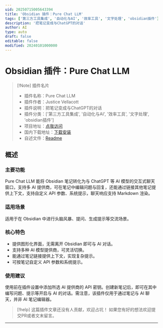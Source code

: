 ```yaml
---
uid: 20250715005643394
title: 'Obsidian 插件：Pure Chat LLM'
tags: ['第三方工具集成', '自动化与AI', '效率工具', '文字处理', 'obsidian插件']
description: '把笔记变成与ChatGPT的对话'
author: AI
type: auto
draft: false
editable: false
modified: 20240101000000
---
```


# Obsidian 插件：Pure Chat LLM

> [!Note] 插件名片
> - 插件名称：Pure Chat LLM
> - 插件作者：Justice Vellacott
> - 插件说明：把笔记变成与ChatGPT的对话
> - 插件分类：['第三方工具集成', '自动化与AI', '效率工具', '文字处理', 'obsidian插件']
> - 项目地址：[点我访问](https://github.com/TheJusticeMan/pure-chat-llm)
> - 国内下载地址：[下载安装](https://pkmer.cn/products/plugin/pluginMarket/?pure-chat-llm)
> - 自述文件：[Readme](https://ghproxy.net/https://raw.githubusercontent.com/TheJusticeMan/pure-chat-llm/master/README.md)



## 概述

### 主要功能
Pure Chat LLM 能将 Obsidian 笔记转化为与 ChatGPT 等 AI 模型的交互式聊天窗口，支持多 AI 提供商，可在笔记中编辑问题与回复，还能通过链接其他笔记提供上下文，支持自定义 API 参数、系统提示，聊天响应支持 Markdown 渲染。

### 适用场景
适用于在 Obsidian 中进行头脑风暴、提问、生成提示等交流场景。

### 核心特色
- 提供图形化界面，无需离开 Obsidian 即可与 AI 对话。
- 支持多种 AI 模型提供商，可灵活切换。
- 能通过笔记链接提供上下文，实现复杂提示。
- 可按笔记自定义 API 参数和系统提示。

### 使用建议
使用前在插件设置中添加所选 AI 提供商的 API 密钥。创建新笔记后，即可在其中编写问题、提示等开启与 AI 的对话。需注意，该插件仅用于通过笔记与 AI 聊天，并非 AI 笔记编辑器。


> [!help] 
> 这篇插件文章还没有人贡献，欢迎占坑！
> 如果您有好的想法欢迎提交PR或者文末留言。
> 

---


